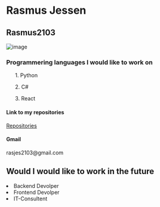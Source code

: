 <h1>Rasmus Jessen</h1>
<h2>Rasmus2103</h2>

![image](https://user-images.githubusercontent.com/113165703/215470653-a541defe-a1ee-44d2-9691-8d55e2b20b2d.png)

<h3>Programmering languages I would like to work on</h3>
<ul>
  <p>1. Python</p>
  <p>2. C#</p>
  <p>3. React</p>
</ul>

<h4>Link to my repositories</h4>
<a href="https://github.com/Rasmus2103?tab=repositories">Repositories</a>

<h4>Gmail</h4>
<p>rasjes2103@gmail.com</p>

<h2>Would I would like to work in the future</h2>
<li>Backend Devolper</li>
<li>Frontend Devolper</li>
<li>IT-Consultent</li>
